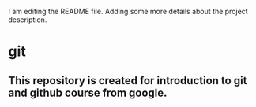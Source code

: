 I am editing the README file. Adding some more details about the project description.
# git
## This repository is created for introduction to git and github course from google.
